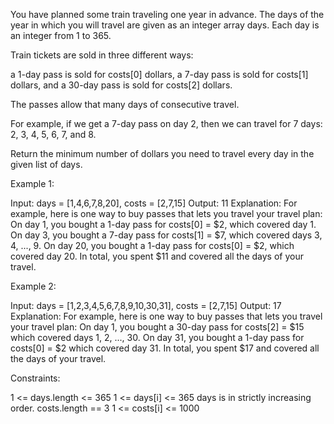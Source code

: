 You have planned some train traveling one year in advance. The days of the
year in which you will travel are given as an integer array days. Each day is
an integer from 1 to 365.

Train tickets are sold in three different ways:


a 1-day pass is sold for costs[0] dollars,
a 7-day pass is sold for costs[1] dollars, and
a 30-day pass is sold for costs[2] dollars.


The passes allow that many days of consecutive travel.


For example, if we get a 7-day pass on day 2, then we can travel for 7 days:
2, 3, 4, 5, 6, 7, and 8.


Return the minimum number of dollars you need to travel every day in the
given list of days.


Example 1:


Input: days = [1,4,6,7,8,20], costs = [2,7,15]
Output: 11
Explanation: For example, here is one way to buy passes that lets you travel
your travel plan:
On day 1, you bought a 1-day pass for costs[0] = $2, which covered day 1.
On day 3, you bought a 7-day pass for costs[1] = $7, which covered days 3, 4,
..., 9.
On day 20, you bought a 1-day pass for costs[0] = $2, which covered day 20.
In total, you spent $11 and covered all the days of your travel.


Example 2:


Input: days = [1,2,3,4,5,6,7,8,9,10,30,31], costs = [2,7,15]
Output: 17
Explanation: For example, here is one way to buy passes that lets you travel
your travel plan:
On day 1, you bought a 30-day pass for costs[2] = $15 which covered days 1,
2, ..., 30.
On day 31, you bought a 1-day pass for costs[0] = $2 which covered day 31.
In total, you spent $17 and covered all the days of your travel.



Constraints:


1 <= days.length <= 365
1 <= days[i] <= 365
days is in strictly increasing order.
costs.length == 3
1 <= costs[i] <= 1000




